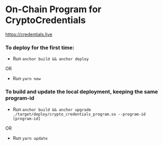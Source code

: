 # On-Chain Program for CryptoCredentials

https://credentials.live

### To deploy for the first time:

- Run `anchor build && anchor deploy`

OR

- Run `yarn new`

### To build and update the local deployment, keeping the same program-id

- Run `anchor build && anchor upgrade ./target/deploy/crypto_credentials_program.so --program-id [program-id]`

OR

- Run `yarn update`
